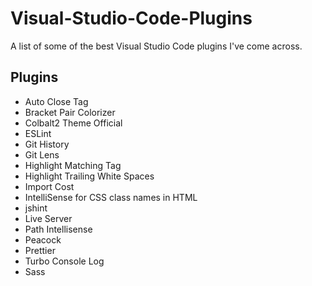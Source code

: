 # Visual-Studio-Code-Plugins
A list of some of the best Visual Studio Code plugins I've come across.

## Plugins

- Auto Close Tag
- Bracket Pair Colorizer
- Colbalt2 Theme Official
- ESLint
- Git History
- Git Lens
- Highlight Matching Tag
- Highlight Trailing White Spaces
- Import Cost
- IntelliSense for CSS class names in HTML
- jshint
- Live Server
- Path Intellisense
- Peacock
- Prettier
- Turbo Console Log
- Sass
